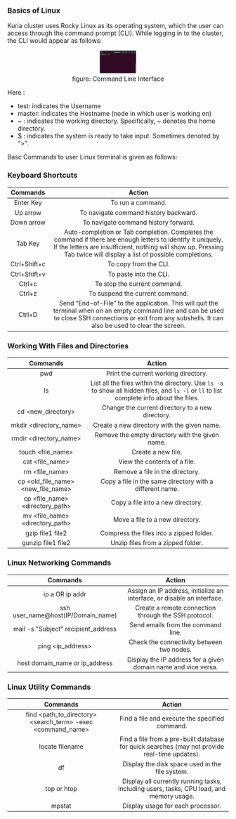 ### Basics of Linux

Kuria cluster uses Rocky Linux as its operating system, which the user can access through the command prompt (CLI). While logging in to the cluster, the CLI would appear as follows:

<figure style="text-align: center;">
    <img src="./images/CLI.png"
         alt="CLI" style="width:20%" >
    <figcaption>  figure: Command Line Interface
</figcaption></figure>


Here : 
* test:  indicates the Username
* master: indicates the Hostname (node in which user is working on)
* ~ : indicates the working directory. Specifically, ~ denotes the home directory.
* $ : indicates the system is ready to take input. Sometimes denoted by “>”.


Basc Commands to user Linux terminal is given as follows:
### Keyboard Shortcuts


|   Commands   |                                                                                                                                    Action                                                                                                                                   |
|:------------:|:---------------------------------------------------------------------------------------------------------------------------------------------------------------------------------------------------------------------------------------------------------------------------:|
| Enter Key    | To run a command.                                                                                                                                                                                                                                                           |
| Up arrow     | To navigate command history backward.                                                                                                                                                                                                                                       |
| Down arrow   | To navigate command history forward.                                                                                                                                                                                                                                        |
| Tab Key      | Auto-completion or Tab completion. Completes the command if there are enough letters to identify it uniquely. If the letters are insufficient, nothing will show up. Pressing Tab twice will display a list of possible completions.                                   |
| Ctrl+Shift+c | To copy from the CLI.                                                                                                                                                                                                                                                       |
| Ctrl+Shift+v | To paste into the CLI.                                                                                                                                                                                                                                                      |
| Ctrl+c       | To stop the current command.                                                                                                                                                                                                                                                |
| Ctrl+z       | To suspend the current command.                                                                                                                                                                                                                                             |
| Ctrl+D       | Send “End-of-File” to the application. This will quit the terminal when on an empty command line and can be used to close SSH connections or exit from any subshells. It can also be used to clear the screen.                                                         |


### Working With Files and Directories



|                 Commands                 |                                                                             Action                                                                            |
|:----------------------------------------:|:-------------------------------------------------------------------------------------------------------------------------------------------------------------:|
| pwd                                      | Print the current working directory.                                                                                                                         |
| ls                                       | List all the files within the directory. Use `ls -a` to show all hidden files, and `ls -l` or `ll` to list complete info about the files.                 |
| cd <new_directory>                       | Change the current directory to a new directory.                                                                                                             |
| mkdir \<directory_name\>                 | Create a new directory with the given name.                                                                                                                  |
| rmdir \<directory_name\>                  | Remove the empty directory with the given name.                                                                                                             |
| touch \<file_name\>                       | Create a new file.                                                                                                                                             |
| cat \<file_name\>                         | View the contents of a file.                                                                                                                                 |
| rm \<file_name\>                          | Remove a file in the directory.                                                                                                                                 |
| cp \<old_file_name\> \<new_file_name\>   | Copy a file in the same directory with a different name.                                                                                                   |
| cp \<file_name\> \<directory_path\>       | Copy a file into a new directory.                                                                                                                           |
| mv \<file_name\> \<directory_path\>       | Move a file to a new directory.                                                                                                                                  |
| gzip file1 file2                          | Compress the files into a zipped folder.                                                                                                                      |
| gunzip file1 file2                        | Unzip files from a zipped folder.                                                                                                                              |


### Linux Networking Commands



|               Commands               |                                    Action                                   |
|:------------------------------------:|:---------------------------------------------------------------------------:|
| ip a  OR ip addr                     | Assign an IP address, initialize an interface, or disable an interface.     |
| ssh user_name@host(IP/Domain_name) | Create a remote connection through the SSH protocol.                         |
| mail -s "Subject" recipient_address | Send emails from the command line.                                          |
| ping <ip_address>                  | Check the connectivity between two nodes.                                   |
| host domain_name or ip_address      | Display the IP address for a given domain name and vice versa.              |

### Linux Utility Commands


|                         Commands                        |                                                                                                                                                                 Action                                                                                                                                                                |
|:-------------------------------------------------------:|:-------------------------------------------------------------------------------------------------------------------------------------------------------------------------------------------------------------------------------------------------------------------------------------------------------------------------------------:|
| find <path_to_directory> <search_term> -exec <command_name> | Find a file and execute the specified command.                                                                                                                                                             |
| locate filename                                         | Find a file from a pre-built database for quick searches (may not provide real-time updates).                                                                                                                                                                   |
| df                                                      | Display the disk space used in the file system.                                                                                                                                                                                                                                                                                     |
| top or htop                                             | Display all currently running tasks, including users, tasks, CPU load, and memory usage.                                                                                                                    |
| mpstat                                                  | Display usage for each processor.                                                                                                                                                                         |


